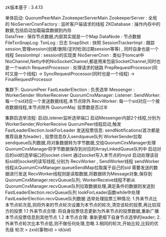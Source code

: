 zk版本基于 : 3.4.13

单体启动:
    QuorumPeerMain
    ZookeeperServerMain
    ZookeeperServer      :  全局的
    NioServerCnxnFactory : 监听客户端请求的线程
    ZKDatabase         : 操作内存中的数据,包括启动加载磁盘数据到内存    
        DataTree       : 保存节点数据,内部其实就是一个Map
            DataNode   :  节点数据
    FileTxnSnapLog:
         TxnLog        :  日志
         SnapShot      :  快照
    SessionTrackerImpl : 跟踪session,管理session(创建/删除/定时检测过期session等等) , 同时自身也是一个线程
    SessionImpl        : session的实现类
    NioServerCnxn : 类似于tomcat中NioChannel,Netty中的NioSocketChannel,都是用来包装SocketChannel,同时也是一个watch
    RequestProcessor   : 处理请求的链路
    PrepRequestProcessor(同时又是一个线程) -> SyncRequestProcessor(同时也是一个线程) -> FinalRequestProcessor
    
    
集群下:
    QuorumPeer
    FastLeaderElection : 负责选举
       Messenger : 
           WorkerSender
           WorkerReceiver
    QuorumCnxManager:
        Listener:
        SendWorker: 每一个sid对应一个发送数据线程,本节点除外 
        RecvWorker: 每一个sid对应一个接收数据线程,本节点除外
    QuorumMaj: 投票数是否过半
    
  集群启选举流程:
      启动Listener监听选举端口
      启动Messenger内部2个线程,分别为WorkerSender,WorkerReceive 
      QuorumPeer线程启动,触发FastLeaderElection.lookForLeader
      发送投票信息: sendNotifications(首次都是推荐自身为leader) , 投票信息存入sendqueue队列
      WorkerSender拉取sendqueue队列数据,将对象数据转为字节数据,交给QuorumCnxManager处理
      QuorumCnxManager将字节数据保存到对应的ArrayLinkedQueue队列中
        启动对应的sid的选举端口的socket client
        通过socket写入本节点的myid
        启动处理该目标sid的socket的读写线程,分别为 RecvWorker , SendWorker线程
        sendWorker线程从QuorumCnxManager.queueSendMap拉取属于自己的sid 需要发送的数据进行发送
        RecvWorker线程则是读取数据,将数据转为Message对象,保存到QuorumCnxManager.recvQueue队列;
      WorkerReceive线程不断从QuorumCnxManager.recvQueue队列拉取数据处理,满足条件的数据则发送到FastLeaderElection.recvQueue队列
      lookForLeader函数while中处理FastLeaderElection.recvQueue队列数据
        选举处理投票三种情况:
            1.外来节点比本节点轮次高,则将外来的节点轮次设置为本节点的轮次,清空该轮的投票,再比较双方的投票
                1.1 外来节点合理: 将自身投票信息更新为外来节点的投票数据,重新广播本节点投票信息到其他节点
                1.2 本节点合理: 重新更细下自身节点选举的leader;
            2.外来节点轮次比本节点低,则不做任何处理,忽略
            3.相同的轮次,开始比较,比较的优先级 轮次 > zxid(事物id) > id(sid)
              
      
      
      